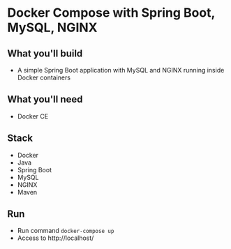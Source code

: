 # Docker Compose with Spring Boot, MySQL, NGINX

## What you'll build
- A simple Spring Boot application  with MySQL and NGINX running inside Docker containers 

## What you'll need
- Docker CE

## Stack
- Docker
- Java
- Spring Boot
- MySQL
- NGINX
- Maven

## Run
- Run command `docker-compose up`
- Access to http://localhost/
